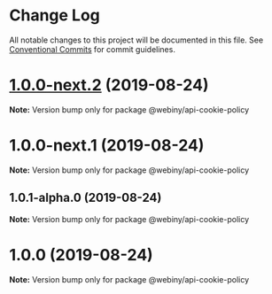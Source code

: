 # Change Log

All notable changes to this project will be documented in this file.
See [Conventional Commits](https://conventionalcommits.org) for commit guidelines.

<a name="1.0.0-next.2"></a>
# [1.0.0-next.2](https://github.com/webiny/webiny-js/compare/@webiny/api-cookie-policy@1.0.0-next.1...@webiny/api-cookie-policy@1.0.0-next.2) (2019-08-24)

**Note:** Version bump only for package @webiny/api-cookie-policy





<a name="1.0.0-next.1"></a>
# 1.0.0-next.1 (2019-08-24)

**Note:** Version bump only for package @webiny/api-cookie-policy





<a name="1.0.1-alpha.0"></a>
## 1.0.1-alpha.0 (2019-08-24)

**Note:** Version bump only for package @webiny/api-cookie-policy





<a name="1.0.0"></a>
# 1.0.0 (2019-08-24)

**Note:** Version bump only for package @webiny/api-cookie-policy
